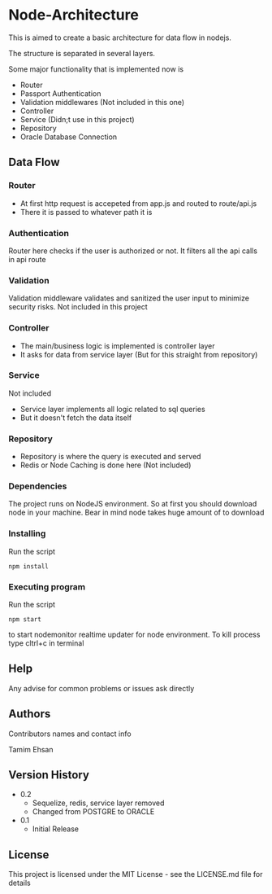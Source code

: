 # Node-Architecture

This is aimed to create a basic architecture for data flow in nodejs.

The structure is separated in several layers.

Some major functionality that is implemented now is

- Router
- Passport Authentication
- Validation middlewares (Not included in this one)
- Controller
- Service (Didn;t use in this project)
- Repository 
- Oracle Database Connection


## Data Flow

### Router

- At first http request is accepeted from app.js and routed to route/api.js
- There it is passed to whatever path it is

### Authentication
Router here checks if the user is authorized or not. It filters all the api calls in api route

### Validation
Validation middleware validates and sanitized the user input to minimize security risks. Not included in this project

### Controller

- The main/business logic is implemented is controller layer
- It asks for data from service layer (But for this straight from repository)

### Service
Not included
- Service layer implements all logic related to sql queries
- But it doesn't fetch the data itself

### Repository
- Repository is where the query is executed and served
- Redis or Node Caching is done here (Not included)


### Dependencies

The project runs on NodeJS environment. So at first you should download node in your machine. Bear in mind node takes huge amount of to download

### Installing

Run the script

```
npm install
```

### Executing program

Run the script 
```
npm start
```
to start nodemonitor realtime updater for node environment.
To kill process type cltrl+c in terminal

## Help

Any advise for common problems or issues ask directly

## Authors

Contributors names and contact info

Tamim Ehsan

## Version History

* 0.2
    *  Sequelize, redis, service layer removed
    * Changed from POSTGRE to ORACLE
* 0.1
    * Initial Release 

## License

This project is licensed under the MIT License - see the LICENSE.md file for details
